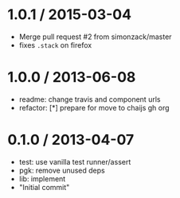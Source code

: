 1.0.1 / 2015-03-04
==================

  * Merge pull request #2 from simonzack/master
  * fixes `.stack` on firefox

1.0.0 / 2013-06-08
==================

  * readme: change travis and component urls
  * refactor: [*] prepare for move to chaijs gh org

0.1.0 / 2013-04-07
==================

  * test: use vanilla test runner/assert
  * pgk: remove unused deps
  * lib: implement
  * "Initial commit"
